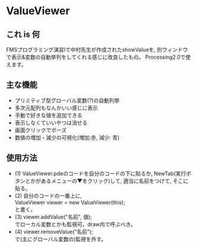 # ValueViewer

## これ is 何
FMSプログラミング演習Ⅰで中村先生が作成されたshowValueを, 別ウィンドウで表示&変数の自動挙列をしてくれる感じに改良したもの。
Processing2.0で使えます。

## 主な機能
* プリミティブ型グローバル変数(?)の自動列挙
* 多次元配列もなんかいい感じに表示
* 手動で好きな値を追加できる
* 表示しなくていいやつは消せる
* 画面クリックでポーズ
* 数値の増加・減少の可視化(増加:赤, 減少: 青)

## 使用方法
* (1) ValueViewer.pdeのコードを自分のコードの下に貼るか, NewTab(実行ボタンとかがあるメニューの▼をクリック)して, 適当に名前をつけて, そこに貼る。
* (2) 自分のコードの一番上に,  
ValueViewer viewer = new ValueViewer(this);  
 と書く。
* (3) viewer.addValue("名前", 値);  
でローカル変数とかも監視可。draw内で呼ぶべき。
* (4) viewer.removeValue("名前");  
で(主にグローバル変数の)監視を外す。
